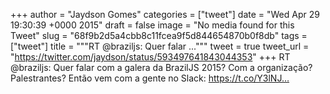 
+++
author = "Jaydson Gomes"
categories = ["tweet"]
date = "Wed Apr 29 19:30:39 +0000 2015"
draft = false
image = "No media found for this Tweet"
slug = "68f9b2d5a4cbb8c11fcea9f5d844654870b0f8db"
tags = ["tweet"]
title = """RT @braziljs: Quer falar ..."""
tweet = true
tweet_url = "https://twitter.com/jaydson/status/593497641843044353"
+++
RT @braziljs: Quer falar com a galera da BrazilJS 2015? Com a organização? Palestrantes? Então vem com a gente no Slack: https://t.co/Y3lNJ…
